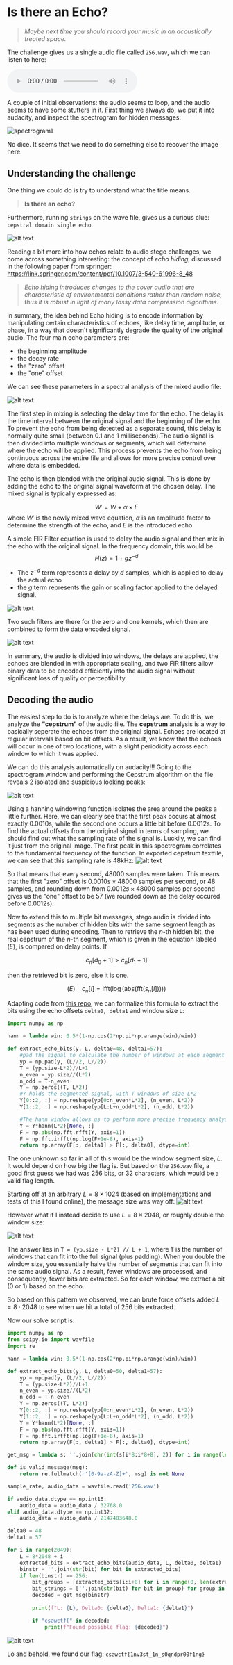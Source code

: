 # Is there an Echo?


> *Maybe next time you should record your music in an acoustically treated space.*


The challenge gives us a single audio file called `256.wav`, which we can listen to here:

<audio controls>
  <source src="256.wav" type="audio/wav">
  Your browser does not support the audio element.
</audio>

A couple of initial observations: the audio seems to loop, and the audio seems to have some stutters in it. First thing we always do, we put it into audacity, and inspect the spectrogram for hidden messages:

![spectrogram1](image.png)

No dice. It seems that we need to do something else to recover the image here.

## Understanding the challenge

One thing we could do is try to understand what the title means. 
> **Is there an echo?**

Furthermore, running `strings` on the wave file, gives us a curious clue: `cepstral domain single echo`:

![alt text](image-6.png)


Reading a bit more into how echos relate to audio stego challenges, we come across something interesting: the concept of *echo hiding*, discussed in the following paper from springer:
https://link.springer.com/content/pdf/10.1007/3-540-61996-8_48

> *Echo hiding introduces changes to the cover audio that are characteristic of environmental conditions rather than random noise, thus it is robust in light of many lossy data compression algorithms.*

in summary, the idea behind Echo hiding is to encode information by manipulating certain characteristics of echoes, like delay time, amplitude, or phase, in a way that doesn't significantly degrade the quality of the original audio. The four main echo parameters are:
- the beginning amplitude 
- the decay rate 
- the "zero" offset 
- the "one" offset

We can see these parameters in a spectral analysis of the mixed audio file:

![alt text](image-1.png)

The first step in mixing is selecting the delay time for the echo. The delay is the time interval between the original signal and the beginning of the echo. To prevent the echo from being detected as a separate sound, this delay is normally quite small (between 0.1 and 1 milliseconds).The audio signal is then divided into multiple windows or segments, which will determine where the echo will be applied. This process prevents the echo from being continuous across the entire file and allows for more precise control over where data is embedded. 


The echo is then blended with the original audio signal. This is done by adding the echo to the original signal waveform at the chosen delay. The mixed signal is typically expressed as:

$$W' = W + \alpha \times E$$ 
where $W'$ is the newly mixed wave equation, $\alpha$ is an amplitude factor to determine the strength of the echo, and $E$ is the introduced echo. 

A simple FIR Filter equation is used to delay the audio signal and then mix in the echo with the original signal. In the frequency domain, this would be
$$H(z) = 1 + gz^{-d}$$
- The $z^{-d}$ term represents a delay by $d$ samples, which is applied to delay the actual echo
- the $g$ term represents the gain or scaling factor applied to the delayed signal. 

![alt text](image-2.png)


Two such filters are there for the zero and one kernels, which then are combined to form the data encoded signal. 

![alt text](image-3.png)


In summary, the audio is divided into windows, the delays are applied, the echoes are blended in with appropriate scaling, and two FIR filters allow binary data to be encoded efficiently into the audio signal without significant loss of quality or perceptibility.

## Decoding the audio

The easiest step to do is to analyze where the delays are. To do this, we analyze the **"cepstrum"** of the audio file. The **cepstrum** analysis is a way to basically seperate the echoes from the original signal. Echoes are located at regular intervals based on bit offsets. As a result, we know that the echoes will occur in one of two locations, with a slight periodicity across each window to which it was applied.


We can do this analysis automatically on audacity!!! Going to the spectrogram window and performing the Cepstrum algorithm on the file reveals 2 isolated and suspicious looking peaks:

![alt text](image-4.png)

Using a hanning windowing function isolates the area around the peaks a little further. Here, we can clearly see that the first peak occurs at almost exactly 0.0010s, while the second one occurs a little bit before 0.0012s. To find the actual offsets from the original signal in terms of sampling, we should find out what the sampling rate of the signal is. Luckily, we can find it just from the original image. The first peak in this spectrogram correlates to the fundamental frequency of the function. In exported cepstrum textfile, we can see that this sampling rate is 48kHz:
![alt text](image-5.png)

So that means that every second, 48000 samples were taken. This means that the first "zero" offset is $0.0010s \times 48000 \ \text{samples per second}$, or 48 samples, and rounding down from $0.0012s \times 48000 \ \text{samples per second}$ gives us the "one" offset to be $57$ (we rounded down as the delay occured before 0.0012s).

Now to extend this to multiple bit messages, stego audio is divided into segments as the number of hidden bits with the same segment length as has been used during encoding. Then to retrieve the $n$-th hidden bit, the real cepstrum of the $n$-th segment, which is given in the equation labeled $(E)$, is compared on delay points. If 


$$c_n[d_0 + 1] > c_n[d_1 + 1]$$

then the retrieved bit is zero, else it is one.


$$(E) \ \ \ \ c_n[i] = \text{ifft} \left( \log \left( \text{abs} \left( \text{fft} \left( s_n[i] \right) \right) \right) \right)$$

Adapting code from [this repo](https://github.com/ctralie/EchoHiding/blob/b74a9b3a749ee7ebed71ed6c1c5de478560dcd0e/echohiding.py), we can formalize this formula to extract the bits using the echo offsets `delta0, delta1` and window size `L`: 

```py
import numpy as np

hann = lambda win: 0.5*(1-np.cos(2*np.pi*np.arange(win)/win))

def extract_echo_bits(y, L, delta0=48, delta1=57):
    #pad the signal to calculate the number of windows at each segment
    yp = np.pad(y, (L//2, L//2))
    T = (yp.size-L*2)//L+1
    n_even = yp.size//(L*2)
    n_odd = T-n_even
    Y = np.zeros((T, L*2))
    #Y holds the segmented signal, with T windows of size L*2
    Y[0::2, :] = np.reshape(yp[0:n_even*L*2], (n_even, L*2))
    Y[1::2, :] = np.reshape(yp[L:L+n_odd*L*2], (n_odd, L*2))

    #The hann window allows us to perform more precise frequency analysis when doing FFTs
    Y = Y*hann(L*2)[None, :]
    F = np.abs(np.fft.rfft(Y, axis=1))
    F = np.fft.irfft(np.log(F+1e-8), axis=1)
    return np.array(F[:, delta1] > F[:, delta0], dtype=int)
```
The one unknown so far in all of this would be the window segment size, $L$. It would depend on how big the flag is. But based on the `256.wav` file, a good first guess we had was 256 bits, or 32 characters, which would be a valid flag length. 

Starting off at an arbitrary $L = 8 \times 1024$ (based on implementations and tests of this I found online), the message size was way off:
![alt text](image-7.png)

However what if I instead decide to use $L = 8 \times 2048$, or roughly double the window size:

![alt text](image-8.png)

The answer lies in `T = (yp.size - L*2) // L + 1`, where `T` is the number of windows that can fit into the full signal (plus padding). When you double the window size, you essentially halve the number of segments that can fit into the same audio signal. As a result, fewer windows are processed, and consequently, fewer bits are extracted. So for each window, we extract a bit (0 or 1) based on the echo. 

So based on this pattern we observed, we can brute force offsets added $L = 8 \cdot 2048$ to see when we hit a total of 256 bits extracted.


Now our solve script is:

```py
import numpy as np
from scipy.io import wavfile
import re

hann = lambda win: 0.5*(1-np.cos(2*np.pi*np.arange(win)/win))

def extract_echo_bits(y, L, delta0=50, delta1=57):
    yp = np.pad(y, (L//2, L//2))
    T = (yp.size-L*2)//L+1
    n_even = yp.size//(L*2)
    n_odd = T-n_even
    Y = np.zeros((T, L*2))
    Y[0::2, :] = np.reshape(yp[0:n_even*L*2], (n_even, L*2))
    Y[1::2, :] = np.reshape(yp[L:L+n_odd*L*2], (n_odd, L*2))
    Y = Y*hann(L*2)[None, :]
    F = np.abs(np.fft.rfft(Y, axis=1))
    F = np.fft.irfft(np.log(F+1e-8), axis=1)
    return np.array(F[:, delta1] > F[:, delta0], dtype=int)

get_msg = lambda s: ''.join(chr(int(s[i*8:i*8+8], 2)) for i in range(len(s)//8))

def is_valid_message(msg):
    return re.fullmatch(r'[0-9a-zA-Z]+', msg) is not None

sample_rate, audio_data = wavfile.read('256.wav')

if audio_data.dtype == np.int16:
    audio_data = audio_data / 32768.0
elif audio_data.dtype == np.int32:
    audio_data = audio_data / 2147483648.0

delta0 = 48
delta1 = 57

for i in range(2049):  
    L = 8*2048 + i
    extracted_bits = extract_echo_bits(audio_data, L, delta0, delta1)
    binstr = ''.join(str(bit) for bit in extracted_bits)
    if len(binstr) == 256:  
        bit_groups = [extracted_bits[i:i+8] for i in range(0, len(extracted_bits), 8)]
        bit_strings = [''.join(str(bit) for bit in group) for group in bit_groups]
        decoded = get_msg(binstr)
        
        print(f"L: {L}, Delta0: {delta0}, Delta1: {delta1}")

        if "csawctf{" in decoded:
            print(f"Found possible flag: {decoded}")
```

![alt text](image-9.png)

Lo and behold, we found our flag: `csawctf{1nv3st_1n_s0qndpr00f1ng}`
